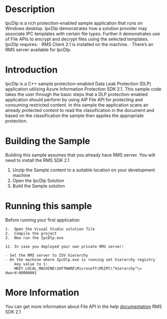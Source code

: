 Description
=======================
IpcDlp is a rich protection-enabled sample application that runs on Windows desktop. IpcDlp demonstrates how a solution provider may associate IPC templates with certain file types. Further it demonstrates use of File APIs to encrypt and decrypt files using the selected templates.
IpcDlp requires:
    · RMS Client 2.1 is installed on the machine.
    · There’s an RMS server available for IpcDlp.

Introduction
=======================
IpcDlp is a C++ sample protection-enabled Data Leak Protection (DLP) application utilizing  Azure Information Protection SDK 2.1.
 This sample code takes the user through the basic steps that a DLP protection-enabled application should perform by using AIP File API for 
 protecting and consuming restricted content. In this sample the application scans an already protected content to read the classification
 in the document and based on the classification the sample then applies the appropriate protection. 


Building the Sample
=======================
Building this sample assumes that you already have  RMS server. You will need to install the RMS SDK 2.1
   1.  Unzip the Sample content to a suitable location on your development machine
   2.  Open the IpcDlp Solution
   3.  Build the Sample solution
   
   
Running this sample 
=======================
Before running your first application

    1.  Open the Visual Studio solution file
    2.  Compile the project 
    3.  Now run the IpcDlp.exe

    12. In case you deployed your own private RMS server:
    
    · Set the RMS server to ISV hierarchy
    · On the machine where IpcDlp.exe is running set hierarchy registry
        key value to 1:
        HKEY_LOCAL_MACHINE\SOFTWARE\Microsoft\MSIPC\"Hierarchy"\= dword:00000001
        
        



More Information
=======================
You can get more information about File API in the help [documentation](https://docs.microsoft.com/en-us/information-protection/develop/file-api-configuration) RMS SDK 2.1
